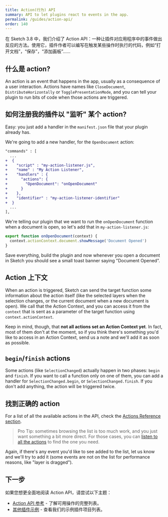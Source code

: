 ```yaml
---
title: Action(行为) API
summary: API to let plugins react to events in the app.
permalink: /guides/action-api/
order: 140
---
```


在 Sketch 3.8 中，我们介绍了 Action API：一种让插件对应用程序中的事件做出反应的方法。使用它，插件作者可以编写在触发某些操作时执行的代码，例如“打开文档”，“保存”，“添加画板”......

## 什么是 action?

An action is an event that happens in the app, usually as a consequence of a user interaction. Actions have names like `CloseDocument`, `DistributeHorizontally` or `TogglePresentationMode`, and you can tell your plugin to run bits of code when those actions are triggered.

## 如何注册我的插件以 "监听" 某个 action?

Easy: you just add a handler in the `manifest.json` file that your plugin already has.

We're going to add a new handler, for the `OpenDocument` action:

```diff
"commands" : [
  ...
+  {
+    "script" : "my-action-listener.js",
+    "name" : "My Action Listener",
+    "handlers" : {
+      "actions": {
+        "OpenDocument": "onOpenDocument"
+      }
+    },
+    "identifier" : "my-action-listener-identifier"
+  }
  ...
],
```

We're telling our plugin that we want to run the `onOpenDocument` function when a document is open, so let's add that in `my-action-listener.js`:

```js
export function onOpenDocument(context) {
  context.actionContext.document.showMessage('Document Opened')
}
```

Save everything, build the plugin and now whenever you open a document in Sketch you should see a small toast banner saying "Document Opened".

## Action 上下文

When an action is triggered, Sketch can send the target function some information about the action itself (like the selected layers when the selection changes, or the current document when a new document is open). We call that the Action Context, and you can access it from the `context` that is sent as a parameter of the target function using `context.actionContext`.

Keep in mind, though, that **not all actions set an Action Context yet**. In fact, most of them don't at the moment, so if you think there's something you'd like to access in an Action Context, send us a note and we'll add it as soon as possible.

## `begin`/`finish` actions

Some actions (like `SelectionChanged`) actually happen in two phases: `begin` and `finish`. If you want to call a function only on one of them, you can add a handler for `SelectionChanged.begin`, or `SelectionChanged.finish`. If you don't add anything, the action will be triggered twice.

## 找到正确的 action

For a list of all the available actions in the API, check the [Actions Reference section](/reference/action).

> Pro Tip: sometimes browsing the list is too much work, and you just want something a bit more direct. For those cases, you can [listen to all the actions](/guides/preferences/#listen-to-all-actions-in-the-action-api) to find the one you need.

Again, if there's any event you'd like to see added to the list, let us know and we'll try to add it (some events are not on the list for performance reasons, like "layer is dragged").

## 下一步

如果您想更全面地阅读 Action API，请尝试以下主题：

* [Action API 参考](/reference/action/) - 了解可用操作的完整列表。
* [其他插件示例](https://github.com/BohemianCoding/SketchAPI/tree/develop/examples) - 查看我们的示例插件项目列表。
